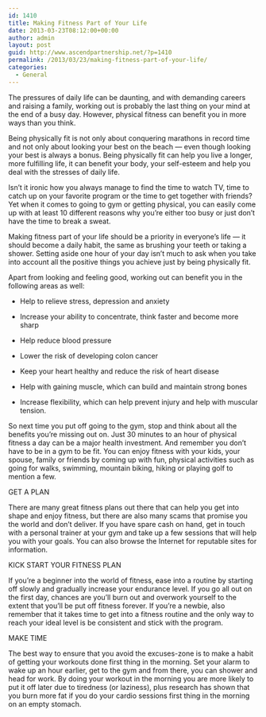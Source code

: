 ```yaml
---
id: 1410
title: Making Fitness Part of Your Life
date: 2013-03-23T08:12:00+00:00
author: admin
layout: post
guid: http://www.ascendpartnership.net/?p=1410
permalink: /2013/03/23/making-fitness-part-of-your-life/
categories:
  - General
---
```

The pressures of daily life can be daunting, and with demanding careers and raising a family, working out is probably the last thing on your mind at the end of a busy day. However, physical fitness can benefit you in more ways than you think.

Being physically fit is not only about conquering marathons in record time and not only about looking your best on the beach &#8212; even though looking your best is always a bonus. Being physically fit can help you live a longer, more fulfilling life, it can benefit your body, your self-esteem and help you deal with the stresses of daily life.

Isn’t it ironic how you always manage to find the time to watch TV, time to catch up on your favorite program or the time to get together with friends? Yet when it comes to going to gym or getting physical, you can easily come up with at least 10 different reasons why you’re either too busy or just don’t have the time to break a sweat.

Making fitness part of your life should be a priority in everyone’s life &#8212; it should become a daily habit, the same as brushing your teeth or taking a shower. Setting aside one hour of your day isn’t much to ask when you take into account all the positive things you achieve just by being physically fit.

Apart from looking and feeling good, working out can benefit you in the following areas as well:

* Help to relieve stress, depression and anxiety

* Increase your ability to concentrate, think faster and become more sharp

* Help reduce blood pressure

* Lower the risk of developing colon cancer

* Keep your heart healthy and reduce the risk of heart disease

* Help with gaining muscle, which can build and maintain strong bones

* Increase flexibility, which can help prevent injury and help with muscular tension.

So next time you put off going to the gym, stop and think about all the benefits you’re missing out on. Just 30 minutes to an hour of physical fitness a day can be a major health investment. And remember you don’t have to be in a gym to be fit. You can enjoy fitness with your kids, your spouse, family or friends by coming up with fun, physical activities such as going for walks, swimming, mountain biking, hiking or playing golf to mention a few.

GET A PLAN

There are many great fitness plans out there that can help you get into shape and enjoy fitness, but there are also many scams that promise you the world and don’t deliver. If you have spare cash on hand, get in touch with a personal trainer at your gym and take up a few sessions that will help you with your goals. You can also browse the Internet for reputable sites for information.

KICK START YOUR FITNESS PLAN

If you’re a beginner into the world of fitness, ease into a routine by starting off slowly and gradually increase your endurance level. If you go all out on the first day, chances are you’ll burn out and overwork yourself to the extent that you’ll be put off fitness forever. If you’re a newbie, also remember that it takes time to get into a fitness routine and the only way to reach your ideal level is be consistent and stick with the program.

MAKE TIME

The best way to ensure that you avoid the excuses-zone is to make a habit of getting your workouts done first thing in the morning. Set your alarm to wake up an hour earlier, get to the gym and from there, you can shower and head for work. By doing your workout in the morning you are more likely to put it off later due to tiredness (or laziness), plus research has shown that you burn more fat if you do your cardio sessions first thing in the morning on an empty stomach.